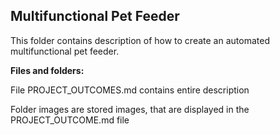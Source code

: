 ## Multifunctional Pet Feeder
This folder contains description of how to create an automated multifunctional pet feeder. 

**Files and folders:**

File PROJECT_OUTCOMES.md contains entire description

Folder images are stored images, that are displayed in the PROJECT_OUTCOME.md file